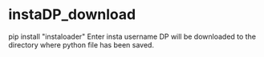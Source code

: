 # instaDP_download
pip install "instaloader" 
Enter insta username
DP will be downloaded to the directory where python file has been saved.
